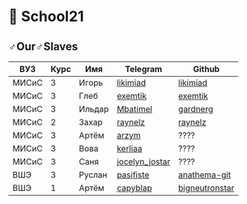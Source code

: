 # 🤡 School21

## ♂Our♂Slaves

| ВУЗ    | Курс | Имя   | Telegram                       | Github    |
|--------|------|-------|--------------------------------|-----------|
| МИСиС  | 3    | Игорь | [likimiad](https://t.me/likimiad)   | [likimiad](https://github.com/likimiad) |
| МИСиС  | 3    | Глеб  | [exemtik](https://t.me/exemtik)    | [exemtik](https://github.com/exemtik)  |
| МИСиС  | 3    | Ильдар| [Mbatimel](https://t.me/Mbatimel)  | [gardnerg](https://github.com/gardnerg) |
| МИСиС  | 2    | Захар | [raynelz](https://t.me/raynelz)   | [raynelz](https://github.com/raynelz)  |
| МИСиС  | 3    | Артём | [arzym](https://t.me/Arzym) | ????
| МИСиС  | 3    | Вова  | [kerliaa](https://t.me/kerliaa) | ????
| МИСиС  | 3    | Саня  | [jocelyn_jostar](https://t.me/jocelyn_jostar) | ????
| ВШЭ    | 3    | Руслан| [pasifiste](https://t.me/pasifiste) | [anathema-git](https://github.com/anathema-git)  |
| ВШЭ    | 1    | Артём | [capyblap](https://t.me/capyblap)   | [bigneutronstar](https://github.com/bigneutronstar)  |